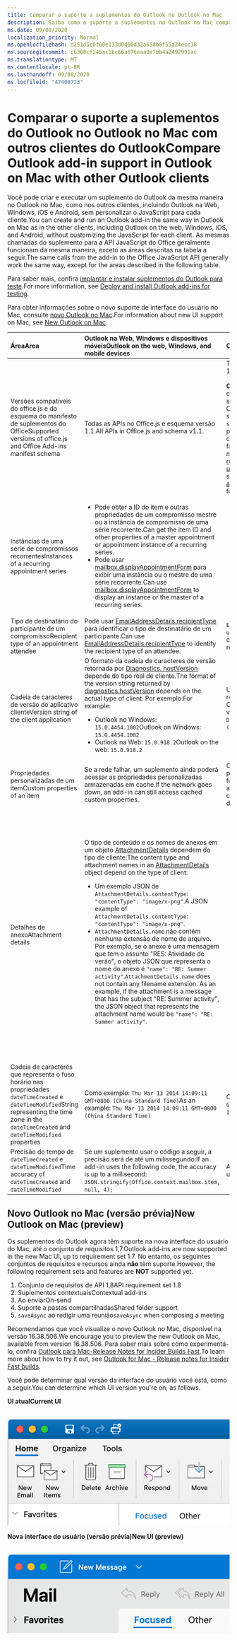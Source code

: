 ```yaml
---
title: Comparar o suporte a suplementos do Outlook no Outlook no Mac
description: Saiba como o suporte a suplementos no Outlook no Mac compara com outros clientes do Outlook.
ms.date: 09/08/2020
localization_priority: Normal
ms.openlocfilehash: d251d5c0f60e133d0d60d32a658b8f55a24ecc18
ms.sourcegitcommit: c6308cf245ac1bc66a876eaa0a7bb4a2492991ac
ms.translationtype: MT
ms.contentlocale: pt-BR
ms.lasthandoff: 09/08/2020
ms.locfileid: "47408723"
---
```

# <a name="compare-outlook-add-in-support-in-outlook-on-mac-with-other-outlook-clients"></a><span data-ttu-id="62aa0-103">Comparar o suporte a suplementos do Outlook no Outlook no Mac com outros clientes do Outlook</span><span class="sxs-lookup"><span data-stu-id="62aa0-103">Compare Outlook add-in support in Outlook on Mac with other Outlook clients</span></span>

<span data-ttu-id="62aa0-104">Você pode criar e executar um suplemento do Outlook da mesma maneira no Outlook no Mac, como nos outros clientes, incluindo Outlook na Web, Windows, iOS e Android, sem personalizar o JavaScript para cada cliente.</span><span class="sxs-lookup"><span data-stu-id="62aa0-104">You can create and run an Outlook add-in the same way in Outlook on Mac as in the other clients, including Outlook on the web, Windows, iOS, and Android, without customizing the JavaScript for each client.</span></span> <span data-ttu-id="62aa0-105">As mesmas chamadas do suplemento para a API JavaScript do Office geralmente funcionam da mesma maneira, exceto as áreas descritas na tabela a seguir.</span><span class="sxs-lookup"><span data-stu-id="62aa0-105">The same calls from the add-in to the Office JavaScript API generally work the same way, except for the areas described in the following table.</span></span>

<span data-ttu-id="62aa0-106">Para saber mais, confira [implantar e instalar suplementos do Outlook para teste](testing-and-tips.md).</span><span class="sxs-lookup"><span data-stu-id="62aa0-106">For more information, see [Deploy and install Outlook add-ins for testing](testing-and-tips.md).</span></span>

<span data-ttu-id="62aa0-107">Para obter informações sobre o novo suporte de interface do usuário no Mac, consulte [novo Outlook no Mac](#new-outlook-on-mac-preview).</span><span class="sxs-lookup"><span data-stu-id="62aa0-107">For information about new UI support on Mac, see [New Outlook on Mac](#new-outlook-on-mac-preview).</span></span>

| <span data-ttu-id="62aa0-108">Área</span><span class="sxs-lookup"><span data-stu-id="62aa0-108">Area</span></span> | <span data-ttu-id="62aa0-109">Outlook na Web, Windows e dispositivos móveis</span><span class="sxs-lookup"><span data-stu-id="62aa0-109">Outlook on the web, Windows, and mobile devices</span></span> | <span data-ttu-id="62aa0-110">Outlook no Mac</span><span class="sxs-lookup"><span data-stu-id="62aa0-110">Outlook on Mac</span></span> |
|:-----|:-----|:-----|
| <span data-ttu-id="62aa0-111">Versões compatíveis do office.js e do esquema do manifesto de suplementos do Office</span><span class="sxs-lookup"><span data-stu-id="62aa0-111">Supported versions of office.js and Office Add-ins manifest schema</span></span> | <span data-ttu-id="62aa0-112">Todas as APIs no Office.js e esquema versão 1.1.</span><span class="sxs-lookup"><span data-stu-id="62aa0-112">All APIs in Office.js and schema v1.1.</span></span> | <span data-ttu-id="62aa0-113">Todas as APIs no Office.js e esquema versão 1.1.</span><span class="sxs-lookup"><span data-stu-id="62aa0-113">All APIs in Office.js and schema v1.1.</span></span><br><br><span data-ttu-id="62aa0-114">**Observação**: no Outlook no Mac, somente compilar o 16.35.308 ou posterior oferece suporte para salvar uma reunião.</span><span class="sxs-lookup"><span data-stu-id="62aa0-114">**NOTE**: In Outlook on Mac, only build 16.35.308 or later supports saving a meeting.</span></span> <span data-ttu-id="62aa0-115">Caso contrário, o `saveAsync` método falhará quando for chamado a partir de uma reunião no modo de composição.</span><span class="sxs-lookup"><span data-stu-id="62aa0-115">Otherwise, the `saveAsync` method fails when called from a meeting in compose mode.</span></span> <span data-ttu-id="62aa0-116">Consulte [Não é possível salvar uma reunião como um rascunho no Outlook para Mac usando a API do Office JS](https://support.microsoft.com/help/4505745) para obter uma solução alternativa.</span><span class="sxs-lookup"><span data-stu-id="62aa0-116">See [Cannot save a meeting as a draft in Outlook for Mac by using Office JS API](https://support.microsoft.com/help/4505745) for a workaround.</span></span> |
| <span data-ttu-id="62aa0-117">Instâncias de uma série de compromissos recorrentes</span><span class="sxs-lookup"><span data-stu-id="62aa0-117">Instances of a recurring appointment series</span></span> | <ul><li><span data-ttu-id="62aa0-118">Pode obter a ID do item e outras propriedades de um compromisso mestre ou a instância de compromisso de uma série recorrente.</span><span class="sxs-lookup"><span data-stu-id="62aa0-118">Can get the item ID and other properties of a master appointment or appointment instance of a recurring series.</span></span></li><li><span data-ttu-id="62aa0-119">Pode usar [mailbox.displayAppointmentForm](../reference/objectmodel/preview-requirement-set/office.context.mailbox.md#methods) para exibir uma instância ou o mestre de uma série recorrente.</span><span class="sxs-lookup"><span data-stu-id="62aa0-119">Can use [mailbox.displayAppointmentForm](../reference/objectmodel/preview-requirement-set/office.context.mailbox.md#methods) to display an instance or the master of a recurring series.</span></span></li></ul> | <ul><li><span data-ttu-id="62aa0-120">Pode obter a ID do item e outras propriedades do compromisso mestre, mas não de uma instância de uma série recorrente.</span><span class="sxs-lookup"><span data-stu-id="62aa0-120">Can get the item ID and other properties of the master appointment, but not those of an instance of a recurring series.</span></span></li><li><span data-ttu-id="62aa0-p103">Pode exibir o compromisso mestre de uma série recorrente. Sem a ID do item, não pode exibir uma instância de uma série recorrente.</span><span class="sxs-lookup"><span data-stu-id="62aa0-p103">Can display the master appointment of a recurring series. Without the item ID, cannot display an instance of a recurring series.</span></span></li></ul> |
| <span data-ttu-id="62aa0-123">Tipo de destinatário do participante de um compromisso</span><span class="sxs-lookup"><span data-stu-id="62aa0-123">Recipient type of an appointment attendee</span></span> | <span data-ttu-id="62aa0-124">Pode usar [EmailAddressDetails.recipientType](/javascript/api/outlook/office.emailaddressdetails#recipienttype) para identificar o tipo de destinatário de um participante.</span><span class="sxs-lookup"><span data-stu-id="62aa0-124">Can use [EmailAddressDetails.recipientType](/javascript/api/outlook/office.emailaddressdetails#recipienttype) to identify the recipient type of an attendee.</span></span> | <span data-ttu-id="62aa0-125">`EmailAddressDetails.recipientType` retorna `undefined` para participantes do compromisso.</span><span class="sxs-lookup"><span data-stu-id="62aa0-125">`EmailAddressDetails.recipientType` returns `undefined` for appointment attendees.</span></span> |
| <span data-ttu-id="62aa0-126">Cadeia de caracteres de versão do aplicativo cliente</span><span class="sxs-lookup"><span data-stu-id="62aa0-126">Version string of the client application</span></span> | <span data-ttu-id="62aa0-127">O formato da cadeia de caracteres de versão retornada por [Diagnostics. hostVersion](/javascript/api/outlook/office.diagnostics#hostversion) depende do tipo real de cliente.</span><span class="sxs-lookup"><span data-stu-id="62aa0-127">The format of the version string returned by [diagnostics.hostVersion](/javascript/api/outlook/office.diagnostics#hostversion) depends on the actual type of client.</span></span> <span data-ttu-id="62aa0-128">Por exemplo:</span><span class="sxs-lookup"><span data-stu-id="62aa0-128">For example:</span></span><ul><li><span data-ttu-id="62aa0-129">Outlook no Windows: `15.0.4454.1002`</span><span class="sxs-lookup"><span data-stu-id="62aa0-129">Outlook on Windows: `15.0.4454.1002`</span></span></li><li><span data-ttu-id="62aa0-130">Outlook na Web: `15.0.918.2`</span><span class="sxs-lookup"><span data-stu-id="62aa0-130">Outlook on the web: `15.0.918.2`</span></span></li></ul> |<span data-ttu-id="62aa0-131">Um exemplo da cadeia de caracteres de versão retornada por `Diagnostics.hostVersion` no Outlook no Mac: `15.0 (140325)`</span><span class="sxs-lookup"><span data-stu-id="62aa0-131">An example of the version string returned by `Diagnostics.hostVersion` on Outlook on Mac: `15.0 (140325)`</span></span> |
| <span data-ttu-id="62aa0-132">Propriedades personalizadas de um item</span><span class="sxs-lookup"><span data-stu-id="62aa0-132">Custom properties of an item</span></span> | <span data-ttu-id="62aa0-133">Se a rede falhar, um suplemento ainda poderá acessar as propriedades personalizadas armazenadas em cache.</span><span class="sxs-lookup"><span data-stu-id="62aa0-133">If the network goes down, an add-in can still access cached custom properties.</span></span> | <span data-ttu-id="62aa0-134">Como o Outlook no Mac não armazena propriedades personalizadas em cache, se a rede for desativada, os suplementos não poderão acessá-los.</span><span class="sxs-lookup"><span data-stu-id="62aa0-134">Because Outlook on Mac does not cache custom properties, if the network goes down, add-ins would not be able to access them.</span></span> |
| <span data-ttu-id="62aa0-135">Detalhes de anexo</span><span class="sxs-lookup"><span data-stu-id="62aa0-135">Attachment details</span></span> | <span data-ttu-id="62aa0-136">O tipo de conteúdo e os nomes de anexos em um objeto [AttachmentDetails](/javascript/api/outlook/office.attachmentdetails) dependem do tipo de cliente:</span><span class="sxs-lookup"><span data-stu-id="62aa0-136">The content type and attachment names in an [AttachmentDetails](/javascript/api/outlook/office.attachmentdetails) object depend on the type of client:</span></span><ul><li><span data-ttu-id="62aa0-137">Um exemplo JSON de `AttachmentDetails.contentType`: `"contentType": "image/x-png"`.</span><span class="sxs-lookup"><span data-stu-id="62aa0-137">A JSON example of `AttachmentDetails.contentType`: `"contentType": "image/x-png"`.</span></span> </li><li><span data-ttu-id="62aa0-p105">`AttachmentDetails.name` não contém nenhuma extensão de nome de arquivo. Por exemplo, se o anexo é uma mensagem que tem o assunto "RES: Atividade de verão", o objeto JSON que representa o nome do anexo é `"name": "RE: Summer activity"`.</span><span class="sxs-lookup"><span data-stu-id="62aa0-p105">`AttachmentDetails.name` does not contain any filename extension. As an example, if the attachment is a message that has the subject "RE: Summer activity", the JSON object that represents the attachment name would be `"name": "RE: Summer activity"`.</span></span></li></ul> | <ul><li><span data-ttu-id="62aa0-140">Um exemplo JSON de `AttachmentDetails.contentType`: `"contentType" "image/png"`</span><span class="sxs-lookup"><span data-stu-id="62aa0-140">A JSON example of `AttachmentDetails.contentType`: `"contentType" "image/png"`</span></span></li><li><span data-ttu-id="62aa0-p106">`AttachmentDetails.name` sempre inclui uma extensão de nome de arquivo. Anexos que são itens de email têm uma extensão .eml, e compromissos têm uma extensão .ics. Por exemplo, se um anexo é um email com o assunto "RES: Atividade de verão", o objeto JSON que representa o nome do anexo é `"name": "RE: Summer activity.eml"`.</span><span class="sxs-lookup"><span data-stu-id="62aa0-p106">`AttachmentDetails.name` always includes a filename extension. Attachments that are mail items have a .eml extension, and appointments have a .ics extension. As an example, if an attachment is an email with the subject "RE: Summer activity", the JSON object that represents the attachment name would be `"name": "RE: Summer activity.eml"`.</span></span><p><span data-ttu-id="62aa0-144">**Observação**: se um arquivo for anexado programaticamente (por exemplo, por meio de um suplemento) sem uma extensão, `AttachmentDetails.name` não conterá essa extensão como parte do nome do arquivo.</span><span class="sxs-lookup"><span data-stu-id="62aa0-144">**NOTE**: If a file is programmatically attached (e.g through an add-in) without an extension then the `AttachmentDetails.name`  will not contain the extension as part of filename.</span></span></p></li></ul> |
| <span data-ttu-id="62aa0-145">Cadeia de caracteres que representa o fuso horário nas propriedades `dateTimeCreated` e `dateTimeModified`</span><span class="sxs-lookup"><span data-stu-id="62aa0-145">String representing the time zone in the `dateTimeCreated` and `dateTimeModified` properties</span></span> |<span data-ttu-id="62aa0-146">Como exemplo: `Thu Mar 13 2014 14:09:11 GMT+0800 (China Standard Time)`</span><span class="sxs-lookup"><span data-stu-id="62aa0-146">As an example: `Thu Mar 13 2014 14:09:11 GMT+0800 (China Standard Time)`</span></span> | <span data-ttu-id="62aa0-147">Como exemplo: `Thu Mar 13 2014 14:09:11 GMT+0800 (CST)`</span><span class="sxs-lookup"><span data-stu-id="62aa0-147">As an example: `Thu Mar 13 2014 14:09:11 GMT+0800 (CST)`</span></span> |
| <span data-ttu-id="62aa0-148">Precisão do tempo de `dateTimeCreated` e `dateTimeModified`</span><span class="sxs-lookup"><span data-stu-id="62aa0-148">Time accuracy of `dateTimeCreated` and `dateTimeModified`</span></span> | <span data-ttu-id="62aa0-149">Se um suplemento usar o código a seguir, a precisão será de até um milissegundo:</span><span class="sxs-lookup"><span data-stu-id="62aa0-149">If an add-in uses the following code, the accuracy is up to a millisecond:</span></span><br/>`JSON.stringify(Office.context.mailbox.item, null, 4);`| <span data-ttu-id="62aa0-150">A precisão é de até um segundo.</span><span class="sxs-lookup"><span data-stu-id="62aa0-150">The accuracy is up to only a second.</span></span> |

## <a name="new-outlook-on-mac-preview"></a><span data-ttu-id="62aa0-151">Novo Outlook no Mac (versão prévia)</span><span class="sxs-lookup"><span data-stu-id="62aa0-151">New Outlook on Mac (preview)</span></span>

<span data-ttu-id="62aa0-152">Os suplementos do Outlook agora têm suporte na nova interface do usuário do Mac, até o conjunto de requisitos 1,7.</span><span class="sxs-lookup"><span data-stu-id="62aa0-152">Outlook add-ins are now supported in the new Mac UI, up to requirement set 1.7.</span></span> <span data-ttu-id="62aa0-153">No entanto, os seguintes conjuntos de requisitos e recursos ainda **não** têm suporte.</span><span class="sxs-lookup"><span data-stu-id="62aa0-153">However, the following requirement sets and features are **NOT** supported yet.</span></span>

1. <span data-ttu-id="62aa0-154">Conjunto de requisitos de API 1,8</span><span class="sxs-lookup"><span data-stu-id="62aa0-154">API requirement set 1.8</span></span>
1. <span data-ttu-id="62aa0-155">Suplementos contextuais</span><span class="sxs-lookup"><span data-stu-id="62aa0-155">Contextual add-ins</span></span>
1. <span data-ttu-id="62aa0-156">Ao enviar</span><span class="sxs-lookup"><span data-stu-id="62aa0-156">On-send</span></span>
1. <span data-ttu-id="62aa0-157">Suporte a pastas compartilhadas</span><span class="sxs-lookup"><span data-stu-id="62aa0-157">Shared folder support</span></span>
1. <span data-ttu-id="62aa0-158">`saveAsync` ao redigir uma reunião</span><span class="sxs-lookup"><span data-stu-id="62aa0-158">`saveAsync` when composing a meeting</span></span>

<span data-ttu-id="62aa0-159">Recomendamos que você visualize o novo Outlook no Mac, disponível na versão 16.38.506.</span><span class="sxs-lookup"><span data-stu-id="62aa0-159">We encourage you to preview the new Outlook on Mac, available from version 16.38.506.</span></span> <span data-ttu-id="62aa0-160">Para saber mais sobre como experimentá-lo, confira [Outlook para Mac-Release Notes for Insider Builds Fast](https://support.microsoft.com/office/d6347358-5613-433e-a49e-a9a0e8e0462a).</span><span class="sxs-lookup"><span data-stu-id="62aa0-160">To learn more about how to try it out, see [Outlook for Mac - Release notes for Insider Fast builds](https://support.microsoft.com/office/d6347358-5613-433e-a49e-a9a0e8e0462a).</span></span>

<span data-ttu-id="62aa0-161">Você pode determinar qual versão da interface do usuário você está, como a seguir.</span><span class="sxs-lookup"><span data-stu-id="62aa0-161">You can determine which UI version you're on, as follows.</span></span>

<span data-ttu-id="62aa0-162">**UI atual**</span><span class="sxs-lookup"><span data-stu-id="62aa0-162">**Current UI**</span></span>

&nbsp;&nbsp;&nbsp;&nbsp;![UI atual no Mac](../images/outlook-on-mac-classic.png)

<span data-ttu-id="62aa0-164">**Nova interface do usuário (versão prévia)**</span><span class="sxs-lookup"><span data-stu-id="62aa0-164">**New UI (preview)**</span></span>

&nbsp;&nbsp;&nbsp;&nbsp;![Nova interface do usuário na visualização no Mac](../images/outlook-on-mac-new.png)
